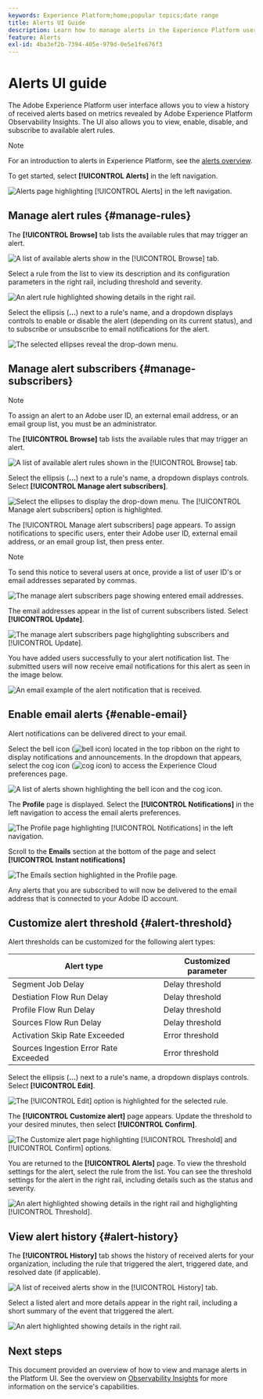 ```yaml
---
keywords: Experience Platform;home;popular topics;date range
title: Alerts UI Guide
description: Learn how to manage alerts in the Experience Platform user interface.
feature: Alerts
exl-id: 4ba3ef2b-7394-405e-979d-0e5e1fe676f3
---
```

# Alerts UI guide

The Adobe Experience Platform user interface allows you to view a history of received alerts based on metrics revealed by Adobe Experience Platform Observability Insights. The UI also allows you to view, enable, disable, and subscribe to available alert rules.

>[!NOTE]
>
>For an introduction to alerts in Experience Platform, see the [alerts overview](./overview.md).

To get started, select **[!UICONTROL Alerts]** in the left navigation.

![Alerts page highlighting [!UICONTROL Alerts] in the left navigation.](../images/alerts/ui/workspace.png)

## Manage alert rules {#manage-rules}

The **[!UICONTROL Browse]** tab lists the available rules that may trigger an alert.

![A list of available alerts show in the [!UICONTROL Browse] tab.](../images/alerts/ui/rules.png)

Select a rule from the list to view its description and its configuration parameters in the right rail, including threshold and severity.

![An alert rule highlighted showing details in the right rail.](../images/alerts/ui/rule-details.png)

Select the ellipsis (**...**) next to a rule's name, and a dropdown displays controls to enable or disable the alert (depending on its current status), and to subscribe or unsubscribe to email notifications for the alert.

![The selected ellipses reveal the drop-down menu.](../images/alerts/ui/disable-subscribe.png)

## Manage alert subscribers {#manage-subscribers}

>[!NOTE]
>
> To assign an alert to an Adobe user ID, an external email address, or an email group list, you must be an administrator. 

The **[!UICONTROL Browse]** tab lists the available rules that may trigger an alert.

![A list of available alert rules shown in the [!UICONTROL Browse] tab.](../images/alerts/ui/rules.png)

Select the ellipsis (**...**) next to a rule's name, a dropdown displays controls. Select **[!UICONTROL Manage alert subscribers]**.

![Select the ellipses to display the drop-down menu. The [!UICONTROL Manage alert subscribers] option is highlighted.](../images/alerts/ui/manage-alert-subscribers.png)

The [!UICONTROL Manage alert subscribers] page appears. To assign notifications to specific users, enter their Adobe user ID, external email address, or an email group list, then press enter.

>[!NOTE]
>
>To send this notice to several users at once, provide a list of user ID's or email addresses separated by commas.

![The manage alert subscribers page showing entered email addresses.](../images/alerts/ui/manage-alert-add-email.png)

The email addresses appear in the list of current subscribers listed. Select **[!UICONTROL Update]**.

![The manage alert subscribers page highglighting subscribers and [!UICONTROL Update].](../images/alerts/ui/manage-alert-subscribers-added-email.png)

You have added users successfully to your alert notification list. The submitted users will now receive email notifications for this alert as seen in the image below.

![An email example of the alert notification that is received.](../images/alerts/ui/manage-alert-subscribers-email.png)

## Enable email alerts {#enable-email}

Alert notifications can be delivered direct to your email. 

Select the bell icon (![bell icon](/help/images/icons/bell.png)) located in the top ribbon on the right to display notifications and announcements. In the dropdown that appears, select the cog icon (![cog icon](/help/images/icons/settings.png)) to access the Experience Cloud preferences page.

![A list of alerts shown highlighting the bell icon and the cog icon.](../images/alerts/ui/edit-preferences.png)

The **Profile** page is displayed. Select the **[!UICONTROL Notifications]** in the left navigation to access the email alerts preferences.

![The Profile page highlighting [!UICONTROL Notifications] in the left navigation.](../images/alerts/ui/profile.png)

Scroll to the **Emails** section at the bottom of the page and select **[!UICONTROL Instant notifications]** 

![The Emails section highlighted in the Profile page.](../images/alerts/ui/notifications.png)

Any alerts that you are subscribed to will now be delivered to the email address that is connected to your Adobe ID account. 

## Customize alert threshold {#alert-threshold}

Alert thresholds can be customized for the following alert types:

| Alert type | Customized parameter |
|---|---|
| Segment Job Delay | Delay threshold |
| Destiation Flow Run Delay | Delay threshold |
| Profile Flow Run Delay | Delay threshold |
| Sources Flow Run Delay | Delay threshold |
| Activation Skip Rate Exceeded | Error threshold |
| Sources Ingestion Error Rate Exceeded | Error threshold |

Select the ellipsis (**...**) next to a rule's name, a dropdown displays controls. Select **[!UICONTROL Edit]**.

![The [!UICONTROL Edit] option is highlighted for the selected rule.](../images/alerts/ui/threshold-edit.png)

The **[!UICONTROL Customize alert]** page appears. Update the threshold to your desired minutes, then select **[!UICONTROL Confirm]**.

![The Customize alert page highlighting [!UICONTROL Threshold] and [!UICONTROL Confirm] options.](../images/alerts/ui/threshold-update.png)

You are returned to the **[!UICONTROL Alerts]** page. To view the threshold settings for the alert, select the rule from the list. You can see the threshold settings for the alert in the right rail, including details such as the status and severity.

![An alert highlighted showing details in the right rail and highglighting [!UICONTROL Threshold].](../images/alerts/ui/threshold-view.png)

## View alert history {#alert-history}

The **[!UICONTROL History]** tab shows the history of received alerts for your organization, including the rule that triggered the alert, triggered date, and resolved date (if applicable).

![A list of received alerts show in the [!UICONTROL History] tab.](../images/alerts/ui/history.png)

Select a listed alert and more details appear in the right rail, including a short summary of the event that triggered the alert.

![An alert highlighted showing details in the right rail.](../images/alerts/ui/history-details.png)

## Next steps

This document provided an overview of how to view and manage alerts in the Platform UI. See the overview on [Observability Insights](../home.md) for more information on the service's capabilities.
